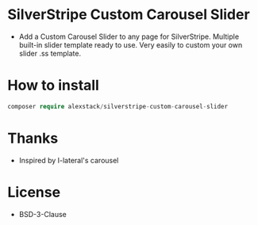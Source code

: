 # SilverStripe Custom Carousel Slider

- Add a Custom Carousel Slider to any page for SilverStripe. Multiple built-in slider template ready to use. Very easily to custom your own slider .ss template.

# How to install

```php
composer require alexstack/silverstripe-custom-carousel-slider
```


# Thanks
- Inspired by I-lateral's carousel

# License
- BSD-3-Clause
